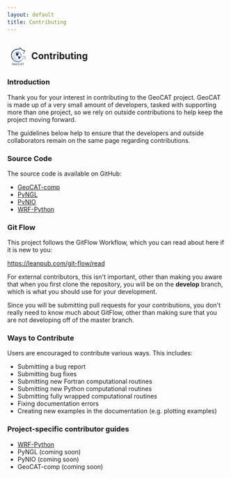 ```yaml
---
layout: default
title: Contributing
---
```


## <img align="center" width="10%" height="10%" src="/images/GeoCAT_Final_Logos-03.svg"> Contributing
### Introduction

Thank you for your interest in contributing to the GeoCAT project.
GeoCAT is made up of a very small amount of developers, tasked with
supporting more than one project, so we rely on outside contributions
to help keep the project moving forward.

The guidelines below help to ensure that the developers and outside
collaborators remain on the same page regarding contributions.


### Source Code

The source code is available on GitHub:

* [GeoCAT-comp](https://github.com/NCAR/geocat-comp)
* [PyNGL](https://github.com/NCAR/pyngl)
* [PyNIO](https://github.com/NCAR/pynio)
* [WRF-Python](https://github.com/NCAR/wrf-python)


### Git Flow

This project follows the GitFlow Workflow, which you can read about here if it
is new to you:

https://leanpub.com/git-flow/read

For external contributors, this isn't important, other than making you aware
that when you first clone the repository, you will be on the
**develop** branch, which is what you should use for your development.

Since you will be submitting pull requests for your contributions, you don't
really need to know much about GitFlow, other than making sure that you
are not developing off of the master branch.


### Ways to Contribute

Users are encouraged to contribute various ways. This includes:

- Submitting a bug report
- Submitting bug fixes
- Submitting new Fortran computational routines
- Submitting new Python computational routines
- Submitting fully wrapped computational routines
- Fixing documentation errors
- Creating new examples in the documentation (e.g. plotting examples)


### Project-specific contributor guides
* [WRF-Python](https://wrf-python.readthedocs.io/en/latest/contrib.html)
* PyNGL (coming soon)
* PyNIO (coming soon)
* GeoCAT-comp (coming soon)

